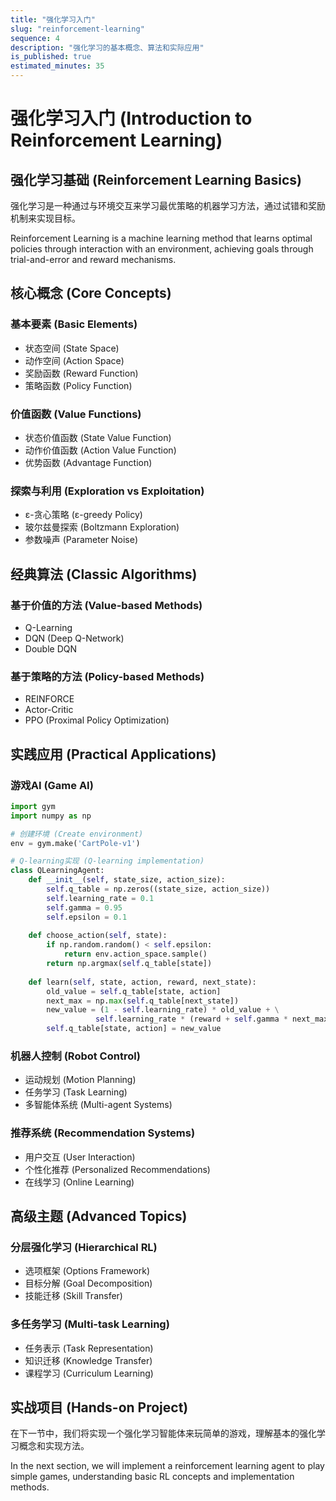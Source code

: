 ```yaml
---
title: "强化学习入门"
slug: "reinforcement-learning"
sequence: 4
description: "强化学习的基本概念、算法和实际应用"
is_published: true
estimated_minutes: 35
---
```


# 强化学习入门 (Introduction to Reinforcement Learning)

## 强化学习基础 (Reinforcement Learning Basics)

强化学习是一种通过与环境交互来学习最优策略的机器学习方法，通过试错和奖励机制来实现目标。

Reinforcement Learning is a machine learning method that learns optimal policies through interaction with an environment, achieving goals through trial-and-error and reward mechanisms.

## 核心概念 (Core Concepts)

### 基本要素 (Basic Elements)

- 状态空间 (State Space)
- 动作空间 (Action Space)
- 奖励函数 (Reward Function)
- 策略函数 (Policy Function)

### 价值函数 (Value Functions)

- 状态价值函数 (State Value Function)
- 动作价值函数 (Action Value Function)
- 优势函数 (Advantage Function)

### 探索与利用 (Exploration vs Exploitation)

- ε-贪心策略 (ε-greedy Policy)
- 玻尔兹曼探索 (Boltzmann Exploration)
- 参数噪声 (Parameter Noise)

## 经典算法 (Classic Algorithms)

### 基于价值的方法 (Value-based Methods)

- Q-Learning
- DQN (Deep Q-Network)
- Double DQN

### 基于策略的方法 (Policy-based Methods)

- REINFORCE
- Actor-Critic
- PPO (Proximal Policy Optimization)

## 实践应用 (Practical Applications)

### 游戏AI (Game AI)

```python
import gym
import numpy as np

# 创建环境 (Create environment)
env = gym.make('CartPole-v1')

# Q-learning实现 (Q-learning implementation)
class QLearningAgent:
    def __init__(self, state_size, action_size):
        self.q_table = np.zeros((state_size, action_size))
        self.learning_rate = 0.1
        self.gamma = 0.95
        self.epsilon = 0.1
    
    def choose_action(self, state):
        if np.random.random() < self.epsilon:
            return env.action_space.sample()
        return np.argmax(self.q_table[state])
    
    def learn(self, state, action, reward, next_state):
        old_value = self.q_table[state, action]
        next_max = np.max(self.q_table[next_state])
        new_value = (1 - self.learning_rate) * old_value + \
                   self.learning_rate * (reward + self.gamma * next_max)
        self.q_table[state, action] = new_value
```

### 机器人控制 (Robot Control)

- 运动规划 (Motion Planning)
- 任务学习 (Task Learning)
- 多智能体系统 (Multi-agent Systems)

### 推荐系统 (Recommendation Systems)

- 用户交互 (User Interaction)
- 个性化推荐 (Personalized Recommendations)
- 在线学习 (Online Learning)

## 高级主题 (Advanced Topics)

### 分层强化学习 (Hierarchical RL)

- 选项框架 (Options Framework)
- 目标分解 (Goal Decomposition)
- 技能迁移 (Skill Transfer)

### 多任务学习 (Multi-task Learning)

- 任务表示 (Task Representation)
- 知识迁移 (Knowledge Transfer)
- 课程学习 (Curriculum Learning)

## 实战项目 (Hands-on Project)

在下一节中，我们将实现一个强化学习智能体来玩简单的游戏，理解基本的强化学习概念和实现方法。

In the next section, we will implement a reinforcement learning agent to play simple games, understanding basic RL concepts and implementation methods.